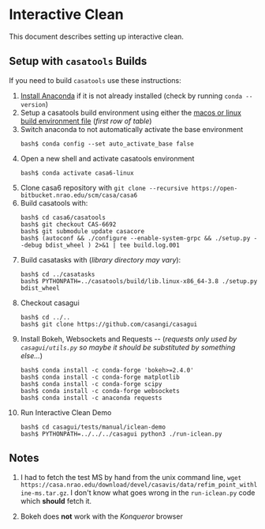 # Interactive Clean

This document describes setting up interactive clean.

## Setup with ``casatools`` Builds

If you need to build ``casatools`` use these instructions:

1. [Install Anaconda](https://www.anaconda.com/) if it is not already installed (check by running ``conda --version``)
1. Setup a casatools build environment using either the [macos or linux build environment file](https://github.com/casangi/casagui/blob/main/devel/anaconda3/c_dev.md#environment) (_first row of table_)
1. Switch anaconda to not automatically activate the base environment
    ```
    bash$ conda config --set auto_activate_base false
    ```
1. Open a new shell and activate casatools environment
    ```
    bash$ conda activate casa6-linux
    ```
1. Clone casa6 repository with ``git clone --recursive https://open-bitbucket.nrao.edu/scm/casa/casa6``
1. Build casatools with:
    ```
    bash$ cd casa6/casatools
    bash$ git checkout CAS-6692
    bash$ git submodule update casacore
    bash$ (autoconf && ./configure --enable-system-grpc && ./setup.py --debug bdist_wheel ) 2>&1 | tee build.log.001
    ```
1. Build casatasks with (_library directory may vary_):
    ```
    bash$ cd ../casatasks
    bash$ PYTHONPATH=../casatools/build/lib.linux-x86_64-3.8 ./setup.py bdist_wheel
    ```
1. Checkout casagui
    ```
    bash$ cd ../..
    bash$ git clone https://github.com/casangi/casagui
    ```
1. Install Bokeh, Websockets and Requests --
    (_requests only used by ``casagui/utils.py`` so maybe it should be substituted by something else..._)
    ```
    bash$ conda install -c conda-forge 'bokeh>=2.4.0'
    bash$ conda install -c conda-forge matplotlib
    bash$ conda install -c conda-forge scipy
    bash$ conda install -c conda-forge websockets
    bash$ conda install -c anaconda requests
    ```
1. Run Interactive Clean Demo
    ```
    bash$ cd casagui/tests/manual/iclean-demo
    bash$ PYTHONPATH=../../../casagui python3 ./run-iclean.py
    ```

## Notes

1. I had to fetch the test MS by hand from the unix command line, ``wget https://casa.nrao.edu/download/devel/casavis/data/refim_point_withline-ms.tar.gz``. I don't know what goes wrong in the ``run-iclean.py`` code which **should** fetch it.

1. Bokeh does **not** work with the _Konqueror_ browser
